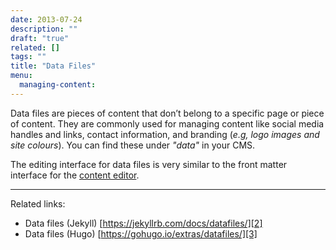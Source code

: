 ```yaml
---
date: 2013-07-24
description: ""
draft: "true"
related: []
tags: ""
title: "Data Files"
menu:
  managing-content:
---
```

Data files are pieces of content that don’t belong to a specific page or piece of content. They are commonly used for managing content like social media handles and links, contact information, and branding (*e.g, logo images and site colours*). You can find these under *"data"* in your CMS.

The editing interface for data files is very similar to the front matter interface for the [content editor]().

---
Related links:
- Data files (Jekyll) [https://jekyllrb.com/docs/datafiles/][2]
- Data files (Hugo) [https://gohugo.io/extras/datafiles/][3]

[2]:	https://jekyllrb.com/docs/datafiles/
[3]:	https://gohugo.io/extras/datafiles/